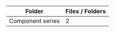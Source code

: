 | Folder           |   Files / Folders |
|------------------|-------------------|
| Component series |                 2 |